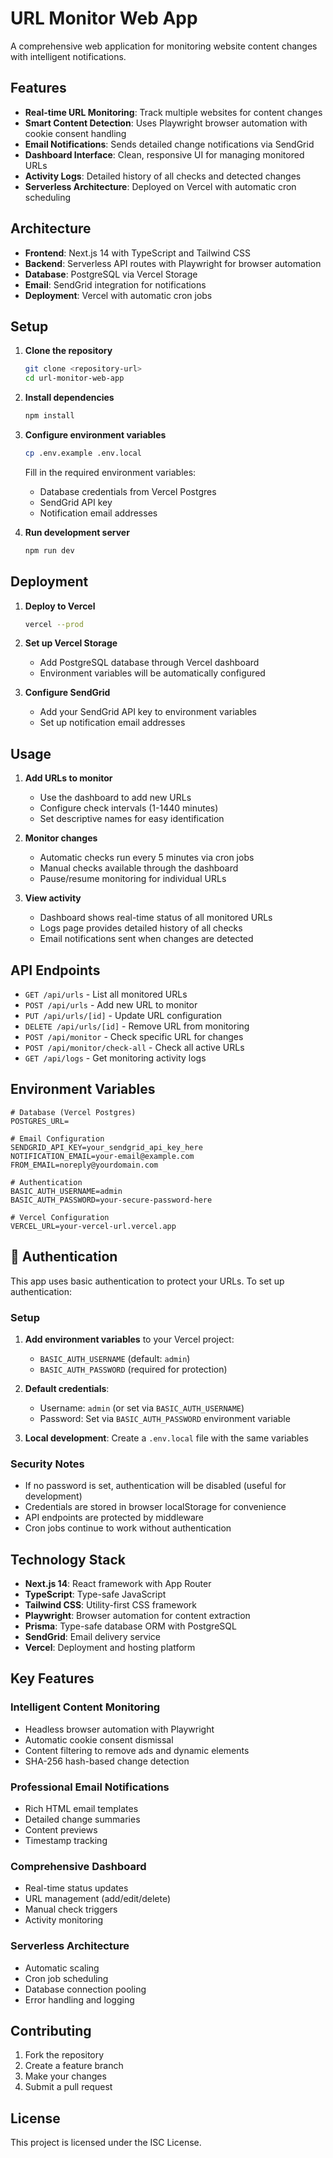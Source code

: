 # URL Monitor Web App

A comprehensive web application for monitoring website content changes with intelligent notifications.

## Features

- **Real-time URL Monitoring**: Track multiple websites for content changes
- **Smart Content Detection**: Uses Playwright browser automation with cookie consent handling
- **Email Notifications**: Sends detailed change notifications via SendGrid
- **Dashboard Interface**: Clean, responsive UI for managing monitored URLs
- **Activity Logs**: Detailed history of all checks and detected changes
- **Serverless Architecture**: Deployed on Vercel with automatic cron scheduling

## Architecture

- **Frontend**: Next.js 14 with TypeScript and Tailwind CSS
- **Backend**: Serverless API routes with Playwright for browser automation
- **Database**: PostgreSQL via Vercel Storage
- **Email**: SendGrid integration for notifications
- **Deployment**: Vercel with automatic cron jobs

## Setup

1. **Clone the repository**
   ```bash
   git clone <repository-url>
   cd url-monitor-web-app
   ```

2. **Install dependencies**
   ```bash
   npm install
   ```

3. **Configure environment variables**
   ```bash
   cp .env.example .env.local
   ```
   
   Fill in the required environment variables:
   - Database credentials from Vercel Postgres
   - SendGrid API key
   - Notification email addresses

4. **Run development server**
   ```bash
   npm run dev
   ```

## Deployment

1. **Deploy to Vercel**
   ```bash
   vercel --prod
   ```

2. **Set up Vercel Storage**
   - Add PostgreSQL database through Vercel dashboard
   - Environment variables will be automatically configured

3. **Configure SendGrid**
   - Add your SendGrid API key to environment variables
   - Set up notification email addresses

## Usage

1. **Add URLs to monitor**
   - Use the dashboard to add new URLs
   - Configure check intervals (1-1440 minutes)
   - Set descriptive names for easy identification

2. **Monitor changes**
   - Automatic checks run every 5 minutes via cron jobs
   - Manual checks available through the dashboard
   - Pause/resume monitoring for individual URLs

3. **View activity**
   - Dashboard shows real-time status of all monitored URLs
   - Logs page provides detailed history of all checks
   - Email notifications sent when changes are detected

## API Endpoints

- `GET /api/urls` - List all monitored URLs
- `POST /api/urls` - Add new URL to monitor
- `PUT /api/urls/[id]` - Update URL configuration
- `DELETE /api/urls/[id]` - Remove URL from monitoring
- `POST /api/monitor` - Check specific URL for changes
- `POST /api/monitor/check-all` - Check all active URLs
- `GET /api/logs` - Get monitoring activity logs

## Environment Variables

```env
# Database (Vercel Postgres)
POSTGRES_URL=

# Email Configuration
SENDGRID_API_KEY=your_sendgrid_api_key_here
NOTIFICATION_EMAIL=your-email@example.com
FROM_EMAIL=noreply@yourdomain.com

# Authentication
BASIC_AUTH_USERNAME=admin
BASIC_AUTH_PASSWORD=your-secure-password-here

# Vercel Configuration
VERCEL_URL=your-vercel-url.vercel.app
```

## 🔐 Authentication

This app uses basic authentication to protect your URLs. To set up authentication:

### Setup

1. **Add environment variables** to your Vercel project:
   - `BASIC_AUTH_USERNAME` (default: `admin`)
   - `BASIC_AUTH_PASSWORD` (required for protection)

2. **Default credentials**:
   - Username: `admin` (or set via `BASIC_AUTH_USERNAME`)
   - Password: Set via `BASIC_AUTH_PASSWORD` environment variable

3. **Local development**: Create a `.env.local` file with the same variables

### Security Notes

- If no password is set, authentication will be disabled (useful for development)
- Credentials are stored in browser localStorage for convenience
- API endpoints are protected by middleware
- Cron jobs continue to work without authentication

## Technology Stack

- **Next.js 14**: React framework with App Router
- **TypeScript**: Type-safe JavaScript
- **Tailwind CSS**: Utility-first CSS framework
- **Playwright**: Browser automation for content extraction
- **Prisma**: Type-safe database ORM with PostgreSQL
- **SendGrid**: Email delivery service
- **Vercel**: Deployment and hosting platform

## Key Features

### Intelligent Content Monitoring
- Headless browser automation with Playwright
- Automatic cookie consent dismissal
- Content filtering to remove ads and dynamic elements
- SHA-256 hash-based change detection

### Professional Email Notifications
- Rich HTML email templates
- Detailed change summaries
- Content previews
- Timestamp tracking

### Comprehensive Dashboard
- Real-time status updates
- URL management (add/edit/delete)
- Manual check triggers
- Activity monitoring

### Serverless Architecture
- Automatic scaling
- Cron job scheduling
- Database connection pooling
- Error handling and logging

## Contributing

1. Fork the repository
2. Create a feature branch
3. Make your changes
4. Submit a pull request

## License

This project is licensed under the ISC License.